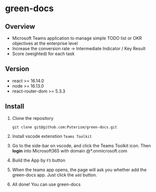 # green-docs

## Overview

- Microsoft Teams application to manage simple TODO list or OKR objectives at the enterprise level
- Increase the conversion rate -> Intermediate Indicator / Key Result
- Score (weighted) for each task

## Version

- react >= 16.14.0
- node >= 16.13.0
- react-router-dom >= 5.3.3

## Install

1. Clone the repository
   ```
   git clone git@github.com:Puterism/green-docs.git
   ```

2. Install vscode extenstion `Teams Toolkit`

3. Go to the side-bar on vscode, and click the Teams Toolkit icon. Then **login** into Microsoft365 with domain @*.onmicrosoft.com

4. Build the App by `F5` button

5. When the teams app opens, the page will ask you whether add the green-docs app. Just click the `add` button.

6. All done! You can use green-docs


